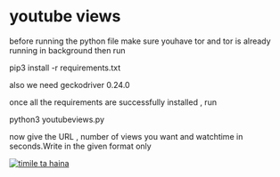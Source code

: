 # youtube views

before running the python file make sure youhave tor and tor is already running in background then run 

pip3 install -r requirements.txt

also we need geckodriver 0.24.0 

once all the requirements are successfully installed , run 

python3 youtubeviews.py

now give the URL , number of views you want and watchtime in seconds.Write in the given format only 


[![timile ta haina](https://img.youtube.com/vi/HHR2AY53bx8)](https://www.youtube.com/watch?v=HHR2AY53bx8)
